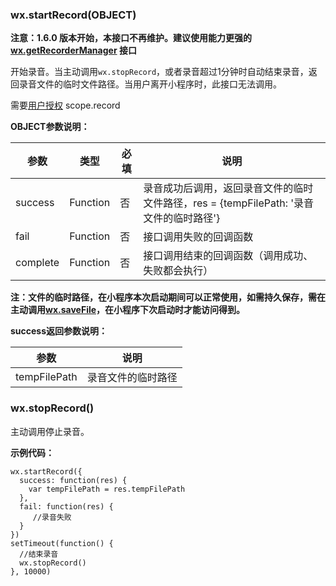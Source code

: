 <!-- https://developers.weixin.qq.com/miniprogram/dev/api/media-record.html -->

### wx.startRecord(OBJECT)

**注意：1.6.0 版本开始，本接口不再维护。建议使用能力更强的 [wx.getRecorderManager](https://developers.weixin.qq.com/miniprogram/dev/api/getRecorderManager.html) 接口**

开始录音。当主动调用`wx.stopRecord`，或者录音超过1分钟时自动结束录音，返回录音文件的临时文件路径。当用户离开小程序时，此接口无法调用。

需要[用户授权](https://developers.weixin.qq.com/miniprogram/dev/api/authorize-index.html) scope.record

**OBJECT参数说明：**

  参数       |  类型       |  必填 |  说明                                                      
-------------|-------------|-------|------------------------------------------------------------
  success    |  Function   |  否   |录音成功后调用，返回录音文件的临时文件路径，res = {tempFilePath: '录音文件的临时路径'}
  fail       |  Function   |  否   |  接口调用失败的回调函数                                    
  complete   |  Function   |  否   |  接口调用结束的回调函数（调用成功、失败都会执行）          

**注：文件的临时路径，在小程序本次启动期间可以正常使用，如需持久保存，需在主动调用[wx.saveFile](https://developers.weixin.qq.com/miniprogram/dev/api/file.html)，在小程序下次启动时才能访问得到。**

**success返回参数说明：**

  参数           |  说明        
-----------------|--------------
  tempFilePath   |录音文件的临时路径

### wx.stopRecord()

​主动调用停止录音。

**示例代码：**

    wx.startRecord({
      success: function(res) {
        var tempFilePath = res.tempFilePath 
      },
      fail: function(res) {
         //录音失败
      }
    })
    setTimeout(function() {
      //结束录音  
      wx.stopRecord()
    }, 10000)
